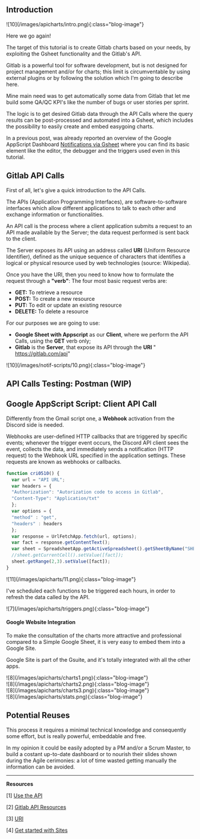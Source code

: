 ## Introduction

<div class="blog-image-container" markdown="1">
![10](/images/apicharts/intro.png){:class="blog-image"}
</div>

Here we go again!

The target of this tutorial is to create Gitlab charts based on your needs, by exploiting the Gsheet functionality and the Gitlab's API.

Gitlab is a powerful tool for software development, but is not designed for project management and/or for charts; this limit is circumventable
by using external plugins or by following the solution which I'm going to describe here.

Mine main need was to get automatically some data from Gitlab that let me build some QA/QC KPI's like the number of bugs or user stories per sprint.

The logic is to get desired Gitlab data through the API Calls where the query results can be post-processed and automated into a Gsheet, which includes the possibility to easily create and embed easygoing charts.

In a previous post, was already reported an overview of the Google AppScript Dashboard [Notifications via Gsheet](https://blog.zuru.tech/scripting/testing/cd/ci/2022/01/20/daily-builds-send-discord-gmail-notifications-via-gsheet) where you can find its basic element like the editor, the debugger and the triggers used even in this tutorial.

## Gitlab API Calls
First of all, let's give a quick introduction to the API Calls.

The APIs (Application Programming Interfaces), are software-to-software interfaces which allow different applications to talk to each other and exchange information or functionalities. 

An API call is the process where a client application submits a request to an API made available by the Server; the data request performed is sent back to the client.

The Server exposes its API using an address called **URI** (Uniform Resource Identifier), defined as the unique sequence of characters that identifies a logical or physical resource used by web technologies (source: Wikipedia).


Once you have the URI, then you need to know how to formulate the request through a **"verb"**: The four most basic request verbs are:

- **GET:** To retrieve a resource
- **POST:** To create a new resource
- **PUT:** To edit or update an existing resource
- **DELETE:** To delete a resource

For our purposes we are going to use:

- **Google Sheet with Appscript** as our **Client**, where we perform the API Calls, using the **GET** verb only;
- **Gitlab** is the **Server**, that expose its API through the **URI** " https://gitlab.com/api"

<div class="blog-image-container" markdown="1">
![10](/images/notif-scripts/10.png){:class="blog-image"}
</div>

## API Calls Testing: Postman (WIP)



## Google AppScript Script: Client API Call

Differently from the Gmail script one, a **Webhook** activation from the Discord side is needed.

Webhooks are user-defined HTTP callbacks that are triggered by specific events; whenever the trigger event occurs, the Discord API client sees the event, collects the data, and immediately sends a notification (HTTP request) to the Webhook URL specified in the application settings. These requests are known as webhooks or callbacks.

```javascript
function cri0510() {
  var url = "API URL";
  var headers = {
  "Authorization": "Autorization code to access in Gitlab",
  "Content-Type": "Application/txt"
  };
  var options = {
  "method" : "get",
  "headers" : headers
  };
  var response = UrlFetchApp.fetch(url, options);
  var fact = response.getContentText();
  var sheet = SpreadsheetApp.getActiveSpreadsheet().getSheetByName("SHEET_NAME");
  //sheet.getCurrentCell().setValue([fact]);
  sheet.getRange(2,3).setValue([fact]);
}
```

<div markdown="1" class="blog-image-container">
![11](/images/apicharts/11.png){:class="blog-image"}
</div>


I've scheduled each functions to be triggered each hours, in order to refresh the data called by the API.

<div markdown="1" class="blog-image-container">
![7](/images/apicharts/triggers.png){:class="blog-image"}
</div>

#### Google Website Integration


To make the consultation of the charts more attractive and professional compared to a Simple Google Sheet, it is very easy to embed them into a Google Site.

Google Site is part of the Gsuite, and it's totally integrated with all the other apps.



<div class="blog-image-container" markdown="1">
![8](/images/apicharts/charts1.png){:class="blog-image"}
</div>


<div class="blog-image-container" markdown="1">
![8](/images/apicharts/charts2.png){:class="blog-image"}
</div>


<div class="blog-image-container" markdown="1">
![8](/images/apicharts/charts3.png){:class="blog-image"}
</div>


<div class="blog-image-container" markdown="1">
![8](/images/apicharts/stats.png){:class="blog-image"}
</div>


## Potential Reuses

This process it requires a minimal technical knowledge and consequently some effort, but is really powerful, embeddable and free.

In my opinion it could be easily adopted by a PM and/or a Scrum Master, to build a costant up-to-date dashboard or to nourish their slides shown during the Agile cerimonies: a lot of time wasted getting manually the information can be avoided. 

---

**Resources**

[1] [Use the API](https://docs.gitlab.com/ee/api/)

[2] [Gitlab API Resources](https://docs.gitlab.com/ee/api/api_resources.html)

[3] [URI](https://en.wikipedia.org/wiki/Uniform_Resource_Identifier) 

[4] [Get started with Sites](https://support.google.com/a/users/answer/9310491?hl=en)


